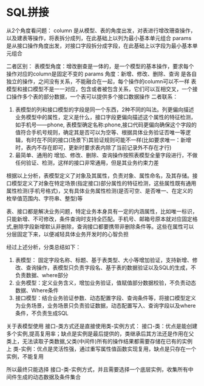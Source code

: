 # SQL拼接
从2个角度看问题：
column 是从模型、表的角度出发，对表进行增改珊查操作，以及建表等操作，将表拆分成列，在此基础上以列为最小基本单元组合
params 是从接口操作角度出发，对接口字段拆分成字段，在此基础上以字段为最小基本单元组合

二者区别：
表模型角度：增改删查是一体的，是一个模型的基本操作，要求每个操作对应的column是固定不变的
params 角度：新增、修改、删除、查询 是各自独立的操作，之间没有关系，不能融合在一起，每个操作的column可以不一样
表模型和接口模型不是一一对应，包含或者被包含关系，它们可以互相交叉，一个接口操作多个表的部分数据，一个表可以提供多个接口数据操作
二者联系：
1. 表模型的列和接口模型的字段是同一个东西，2种不同的叫法。列更偏向描述业务模型中的属性，定义是什么，接口字段更偏向描述这个属性的特征检测，如手机号——phone, 表模型确定名称:phone,接口代码更偏向确保这个字段的值符合手机号规则，确定其是否可以为空等、根据具体业务验证否唯一等逻辑，有时在不同的接口(场景下)其验证规则可能不一样(比如要求唯一：新增时，表内不存在即可，更新时要求表内除了当前记录外不存在才行)
2. 最简单、通用的 增加、修改、删除、查询操作按照表模型全量字段进行，不做任何验证、检测，这样的接口非常通用，但是其业务约束力差

根据以上分析，表模型定义了对象及其属性，负责对象、属性命名，及其存储。接口模型定义了对象在特定场景(指定接口)部分属性的特征检测，这些属性既有通用属性检测(手机号格式)，又有具体业务属性检测(是否可空、是否唯一、在定义的枚举值范围内、字符串、整型)等


表、接口都是解决业务问题，特定业务本身具有一定的内涵属性，比如唯一标识，只能新增、不可修改，条件查询时支持全匹配。手机号、邮箱号原本就对应固定格式,删除字段新增默认非删除，查询接口都要携带非删除条件等。这些在属性可以分层固定下来，以便减轻具体业务开发时的心智负担

经过上述分析，分类总结如下：
1. 表模型： 固定字段名称、标题、基于表类型、大小等增加验证，支持新增、修改、查询操作，表模型只负责字段名、基于表的数据验证以及SQL的生成，不负责数据、where部分
2. 业务模型：定义业务含义，增加业务验证，值赋值部分数据校验，不负责动态数据、Where条件
2. 接口模型：结合业务验证参数、动态配置字段、查询条件等，将接口模型定义为业务场景，业务场景只负责验证数据，动态配置写入、查询字段以及where条件，不负责生成SQL



关于表模型使用 接口-类方式还是直接使用类-实例方式：
接口-类：优点是能创建多个实例,提高复用率；缺点是实例是最后提供的，类继承后其方法还是作用在父类上，无法读取子类数据,父类(中间件)所有的操作结果都需要存储在已有的实例上
类-实例：优点是灵活性强，通过重写属性值函数实现复用，缺点是只存在一个实例，不能复用

所以最终只能选择 接口-类-实例方式，并且需要选择一个底层实例，收集所有中间件生成的动态数据及条件集合

